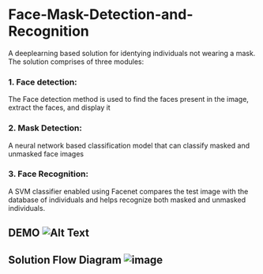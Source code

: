 # Face-Mask-Detection-and-Recognition

A deeplearning based solution for identying individuals not wearing a mask. The solution comprises of three modules: 
### 1. Face detection: 
The Face detection method is used to find the faces present in the image, extract the faces, and display it 
### 2. Mask Detection: 
A neural network based classification model that can classify masked and unmasked face images 
### 3. Face Recognition: 
A SVM classifier enabled using Facenet compares the test image with the database of individuals and helps recognize both masked and unmasked individuals.  
## DEMO ![Alt Text](https://github.com/unnikrishnansivakumar/Mask-Surveillance/blob/main/documents_reference/mask_gif.gif)   

## Solution Flow Diagram ![image](https://user-images.githubusercontent.com/29721075/144492479-93e36168-516f-4eef-978e-95e7b4ff0693.png)
